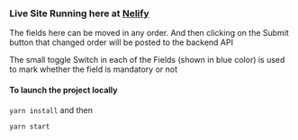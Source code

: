 ### Live Site Running here at [Nelify](https://musing-galileo-a29144.netlify.com/)

The fields here can be moved in any order. And then clicking on the Submit button that changed order will be posted to the backend API

The small toggle Switch in each of the Fields (shown in blue color) is used to mark whether the field is mandatory or not

#### To launch the project locally

`yarn install` and then

`yarn start`
